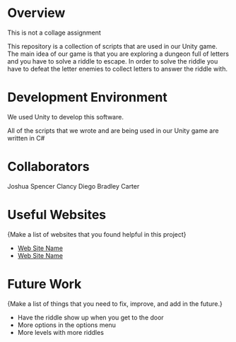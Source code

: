 # Overview

This is not a collage assignment

This repository is a collection of scripts that are used in our Unity game. The main idea of our game is that you
are exploring a dungeon full of letters and you have to solve a riddle to escape. In order to solve the riddle you
have to defeat the letter enemies to collect letters to answer the riddle with.

# Development Environment

We used Unity to develop this software.

All of the scripts that we wrote and are being used in our Unity game are written in C#

# Collaborators

Joshua
Spencer
Clancy
Diego
Bradley
Carter

# Useful Websites

{Make a list of websites that you found helpful in this project}
* [Web Site Name](http://url.link.goes.here)
* [Web Site Name](http://url.link.goes.here)

# Future Work

{Make a list of things that you need to fix, improve, and add in the future.}
* Have the riddle show up when you get to the door
* More options in the options menu
* More levels with more riddles
